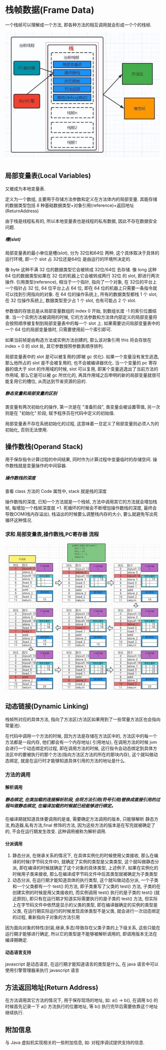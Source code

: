 # 栈帧数据(Frame Data)

一个栈帧可以理解成一个方法, 即各种方法的相互调用就会形成一个个的栈帧.

![003.png](img%2F003.png)

## 局部变量表(Local Variables)

又被成为本地变量表.

定义为一个数组, 主要用于存储方法参数和定义在方法体内的局部变量.
其能存储的数据类型包括 8 种基础数据类型+对象引用(reference)+返回地址(ReturnAddress)

由于栈是线程私有的, 所以本地变量表也是线程的私有数据, 因此不存在数据安全问题.

##### 槽(slot)

局部变量表的最小单位是槽(slot), 分为 32位和64位 两种, 这个具体取决于具体的运行环境, 即一个 slot 占 32位还是64位
是由运行的环境所决定的.

像 byte 这种不满 32 位的数据类型它会被转成 32位/64位 去存储.
像 long 这种 64 位的数据类型如果在 32 位的机器上它会被转成两行 32位 的 slot, 即进行两次操作.
引用类型(reference), 相当于一个指针, 指向了一个对象, 在 32位的平台上一个指针占 32 位, 64 位平台上占 64 位, 即在 64
位的机器上只需要一条指令就可以找到引用指向的对象.
在 64 位的操作系统上, 所有的数据类型都栈 1 个 slot; 在 32 位操作系统上, 数据类型至少占 1 个 slot, 也有可能占 2 个 slot.

参数值的存放总是从局部变量数组的 index 0 开始, 到数组长度 -1 的索引位置结束.
当一个实例方法被调用的时候, 它的方法参数和方法体内部定义的局部变量将会按照顺序被复制到局部变量表中的每一个 slot 上.
如果需要访问局部变量表中的一个 64 位的局部变量值时, 只需要使用前一个索引即可.

如果当前帧是由构造方法或实例方法创建的, 那么该对象引用 this 将会存放在 index = 0 的 slot 处, 其它参数按照参数表顺序排列.

局部变量表中的 slot 是可以被复用的(即被 gc 优化).
如果一个变量没有发生逃逸, 那么他所占的 slot 是不会被复用的, 也不会被编译器优化.
当一个变量的 pc 寄存器的值大于 slot 的作用域的时候, slot 可以复用, 即某个变量逃逸出了当前方法的作用域,
那么它是可以被 gc 所优化的, 再其作用域之后申明的新的局部变量就很可能复用它的槽位, 从而达到节省资源的目的.

##### 静态变量和局部变量的区别

类变量有两次初始化的操作, 第一次是在 "准备阶段", 类变量会被设置零值, 另一次则是在 "初始化" 阶段, 赋予程序员在代码中定义的初始值.

局部变量表不存在系统初始化的过程, 这意味着一旦定义了局部变量则必须人为的初始化, 否则无法使用.

## 操作数栈(Operand Stack)

用于保存指令计算过程的中间结果, 同时作为计算过程中变量临时的存储空间. 操作数栈就是变量操作的中间容器.

##### 操作数栈的深度

查看 class 方法的 Code 属性中, stack 就是栈的深度

操作数栈的深度, 已知一个方法就是一个栈帧, 方法中调用其它的方法就会增加栈帧, 每增加一个栈帧深度就 +1.
死循环的时候会不断增加操作数栈的深度, 最终会导致OOM(栈内存溢出), 栈溢出的时候要么调整栈内存的大小, 要么就避免写出死循环这种情况.

### 求和 局部变量表,操作数栈,PC寄存器 流程

![002.png](img/002.png)

## 动态链接(Dynamic Linking)

栈帧所对应的具体方法, 指向了方法区(方法区如果用到了一些常量方法区也会指向常量池).

在代码中调用一个方法的时候, 因为方法是存储在方法区中的, 方法区中的每一个方法都是一段内存, 他们都会有一个内存地址(
引用地址), 在调用方法的时候 jvm 会进行一个动态绑定的过程, 即在调用方法的时候,
这行指令会动态绑定到具体方法区中的要被执行的那个方法(指向方法区方法的所在的那块内存),
这个就叫做动态绑定, 就是在运行时才能够知道具体引用的方法的地址是什么.

### 方法的调用

#### 解析调用

##### 静态绑定, 在类加载的连接解析阶段, 会将方法引用(符号引用)替换成直接引用的过程叫做静态绑定, 在编译加载的时候就已经能够进行绑定。

在编译期就知道具体要调用的是谁, 需要确定方法调用的版本, 只能够解析 静态方法,构造器,私有方法,final 修饰的方法,
因为这些方法的版本是在写完就被确定了的, 不会在运行期发生改变. 这种调用被称为解析调用.

#### 分派调用

1. 静态分派, 在继承关系的情况下, 在具体实例化的时候使用父类接收, 那么在编译的时候(字节码文件中), 就确定了实例的类型是父类类型,
   这个就叫做静态分派, 即在编译的时候就确定了这个对象的具体类型,
   上述例子, 如果在实例化的时候用子类来接收, 那么在编译成字节码文件中后其类型就被确定为子类类型
2. 动态分派, 在运行期才能知道具体的执行类型, 这个就叫做动态分派, 一个子类和一个父类都有一个 test() 的方法, 即子类重写了父类的
   test() 方法, 子类的在创建实例的时候是用父类接收的, 而实例调用 test() 执行的是子类的 test() (就近原则),
   即只有在运行期才知道实际需要执行的是子类的 test() 方法,
   但实际上在字节码文件中依然是显示的父类的类型, 即在编译器确定的实例的类型是父类, 在运行期实际运行的时候发现具体类型不是父类,
   就会进行一次动态绑定的过程, 重新指向子对象的方法引用

因为面向对象的特性(封装,继承,多态)导致存在父类子类的上下级关系, 这些只能在运行期才能够进行确定, 所以它的类型是不能够被解析调用的,
即调用版本无法在编译期确定.

#### 动态语言支持

javascript 是动态语言, 在运行期才能知道语言的类型是什么, 在 java 语言中可以使用引擎管理器来执行 javascript 语言

## 方法返回地址(Return Address)

在方法调用其它方法的情况下, 用于保存现场的地址, 如: a() -> b(), 在调用 b() 的时候首先记录一下
a() 方法执行的位置地址, 等 b() 执行完毕后需要依靠这个地址继续执行.

## 附加信息

与 Java 虚拟机实现相关的一些附加信息, 如: 对程序调试提供支持的信息.
